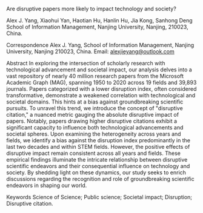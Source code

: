 Are disruptive papers more likely to impact technology and society?

Alex J. Yang, Xiaohui Yan, Haotian Hu, Hanlin Hu, Jia Kong, Sanhong Deng
School of Information Management, Nanjing University, Nanjing, 210023, China.

Correspondence
Alex J. Yang, School of Information Management, Nanjing University, Nanjing 210023, China.
Email: alexjieyang@outlook.com

Abstract
In exploring the intersection of scholarly research with technological advancement and societal impact, our analysis delves into a vast repository of nearly 40 million research papers from the Microsoft Academic Graph (MAG), spanning 1950 to 2020 across 19 fields and 39,893 journals. Papers categorized with a lower disruption index, often considered transformative, demonstrate a weakened correlation with technological and societal domains. This hints at a bias against groundbreaking scientific pursuits. To unravel this trend, we introduce the concept of "disruptive citation," a nuanced metric gauging the absolute disruptive impact of papers. Notably, papers drawing higher disruptive citations exhibit a significant capacity to influence both technological advancements and societal spheres. Upon examining the heterogeneity across years and fields, we identify a bias against the disruption index predominantly in the last two decades and within STEM fields. However, the positive effects of disruptive impact remain consistent across all years and fields. These empirical findings illuminate the intricate relationship between disruptive scientific endeavors and their consequential influence on technology and society. By shedding light on these dynamics, our study seeks to enrich discussions regarding the recognition and role of groundbreaking scientific endeavors in shaping our world.

Keywords
Science of Science; Public science; Societal impact; Disruption; Disruptive citation.
